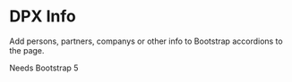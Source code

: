 # DPX Info

Add persons, partners, companys or other info to Bootstrap accordions to the page.

Needs Bootstrap 5
